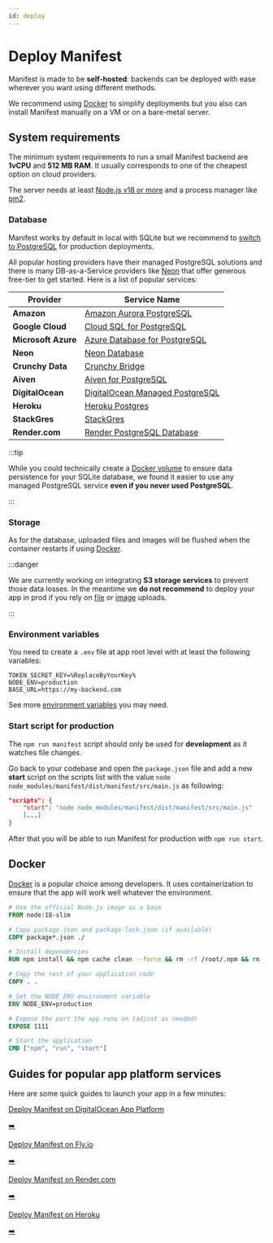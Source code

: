 ```yaml
---
id: deploy
---
```


# Deploy Manifest

Manifest is made to be **self-hosted**: backends can be deployed with ease wherever you want using different methods.

We recommend using [Docker](#docker) to simplify deployments but you also can install Manifest manually on a VM or on a bare-metal server.

## System requirements

The minimum system requirements to run a small Manifest backend are **1vCPU** and **512 MB RAM**. It usually corresponds to one of the cheapest option on cloud providers.

The server needs at least [Node.js v18 or more](https://nodejs.org/fr) and a process manager like [pm2](https://github.com/Unitech/pm2/).

### Database

Manifest works by default in local with SQLite but we recommend to [switch to PostgreSQL](./config.md#database) for production deployments.

All popular hosting providers have their managed PostgreSQL solutions and there is many DB-as-a-Service providers like [Neon](https://neon.tech/) that offer generous free-tier to get started. Here is a list of popular services:

| Provider            | Service Name                                                                                          |
| ------------------- | ----------------------------------------------------------------------------------------------------- |
| **Amazon**          | [Amazon Aurora PostgreSQL](https://aws.amazon.com/rds/aurora/postgresql-features/)                    |
| **Google Cloud**    | [Cloud SQL for PostgreSQL](https://cloud.google.com/sql/docs/postgres)                                |
| **Microsoft Azure** | [Azure Database for PostgreSQL](https://azure.microsoft.com/en-us/products/postgresql/)               |
| **Neon**            | [Neon Database](https://neon.tech/)                                                                   |
| **Crunchy Data**    | [Crunchy Bridge](https://www.crunchydata.com/products/crunchy-bridge)                                 |
| **Aiven**           | [Aiven for PostgreSQL](https://aiven.io/postgresql)                                                   |
| **DigitalOcean**    | [DigitalOcean Managed PostgreSQL](https://www.digitalocean.com/products/managed-databases-postgresql) |
| **Heroku**          | [Heroku Postgres](https://www.heroku.com/postgres)                                                    |
| **StackGres**       | [StackGres](https://stackgres.io/)                                                                    |
| **Render.com**      | [Render PostgreSQL Database](https://render.com/docs/postgresql-creating-connecting)                  |

:::tip

While you could technically create a [Docker volume](https://docs.docker.com/engine/storage/volumes/) to ensure data persistence for your SQLite database, we found it easier to use any managed PostgreSQL service **even if you never used PostgreSQL**.

:::

### Storage

As for the database, uploaded files and images will be flushed when the container restarts if using [Docker](#docker).

:::danger

We are currently working on integrating **S3 storage services** to prevent those data losses. In the meantime we **do not recommend** to deploy your app in prod if you rely on [file](./upload.md#upload-a-file) or [image](./upload#upload-an-image) uploads.

:::

### Environment variables

You need to create a `.env` file at app root level with at least the following variables:

```env title=".env"
TOKEN_SECRET_KEY=%ReplaceByYourKey%
NODE_ENV=production
BASE_URL=https://my-backend.com
```

See more [environment variables](./config.md#general-variables) you may need.

### Start script for production

The `npm run manifest` script should only be used for **development** as it watches file changes.

Go back to your codebase and open the `package.json` file and add a new **start** script on the scripts list with the value `node node_modules/manifest/dist/manifest/src/main.js` as following:

```json title="package.json"
"scripts": {
    "start": "node node_modules/manifest/dist/manifest/src/main.js"
    [...]
}
```

After that you will be able to run Manifest for production with `npm run start`.

## Docker

[Docker](https://www.docker.com/) is a popular choice among developers. It uses containerization to ensure that the app will work well whatever the environment.

```dockerfile title="Dockerfile"
# Use the official Node.js image as a base
FROM node:18-slim

# Copy package.json and package-lock.json (if available)
COPY package*.json ./

# Install dependencies
RUN npm install && npm cache clean --force && rm -rf /root/.npm && rm -rf /tmp/*

# Copy the rest of your application code
COPY . .

# Set the NODE_ENV environment variable
ENV NODE_ENV=production

# Expose the port the app runs on (adjust as needed)
EXPOSE 1111

# Start the application
CMD ["npm", "run", "start"]
```

## Guides for popular app platform services

Here are some quick guides to launch your app in a few minutes:

<div class="card-container">
  <a href="./deploy-digital-ocean" class="card">
    <p>Deploy Manifest on DigitalOcean App Platform</p>
    <span>➡️</span>
  </a>
  
  <a href="./deploy-fly-io" class="card">
    <p>Deploy Manifest on Fly.io</p>
    <span>➡️</span>
  </a>
  
  <a href="./deploy-render-com" class="card">
    <p>Deploy Manifest on Render.com</p>
    <span>➡️</span>
  </a>
  
  <a href="./deploy-heroku" class="card">
    <p>Deploy Manifest on Heroku</p>
    <span>➡️</span>
  </a>
</div>
